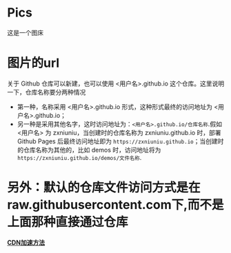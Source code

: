 # Pics
这是一个图床
# 图片的url
关于 Github 仓库可以新建，也可以使用 <用户名>.github.io 这个仓库。这里说明一下，仓库名称要分两种情况
- 第一种，名称采用 <用户名>.github.io 形式，这种形式最终的访问地址为 <用户名>.github.io；
- 另一种是采用其他名字，这时访问地址为：`<用户名>.github.io/仓库名称`.假如 <用户名> 为 zxniuniu，当创建时的仓库名称为 zxniuniu.github.io 时，部署 Github Pages 后最终访问地址即为 `https://zxniuniu.github.io`；当创建时的仓库名称为其他的，比如 demos 时，访问地址将为 `https://zxniuniu.github.io/demos/文件名称`.
# 另外：默认的仓库文件访问方式是在raw.githubusercontent.com下,而不是上面那种直接通过仓库
**[CDN加速方法](https://ld246.com/article/1608014680326)**
